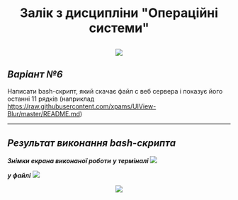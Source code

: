 <h1 align="center">Залік з дисципліни "Операційні системи"</h1>
<h2 align="center">

<img src="https://forum.gamecoast.net/uploads/monthly_2019_07/tuxel.gif.6c8e3d3ce18af3dbf29146519c2cbead.gif"></p>

***Варіант №6***
-----------------------------------
Написати bash-скрипт, який скачає файл с веб сервера і показує його останні 11 рядків (наприклад https://raw.githubusercontent.com/xpams/UIView-Blur/master/README.md)

---

***Результат виконання bash-скрипта***
-----------------------------------

***Знімки екрана виконаної роботи***
***у терміналі***
<img src="https://i.imgur.com/8RhGF9h.png"></p>
***у файлі***
<img src="https://i.imgur.com/iqZ51Ao.png"></p>

<p align="center">
<img src="https://i.imgur.com/cxwZndf.png"></p>
